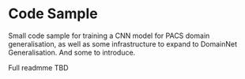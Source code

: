 # Code Sample

Small code sample for training a CNN model for PACS domain generalisation,
 as well as some infrastructure to expand to DomainNet Generalisation. And some to introduce.
 
 Full readmme TBD
